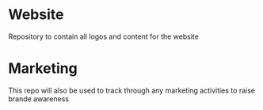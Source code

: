 # Website
Repository to contain all logos and content for the website

# Marketing
This repo will also be used to track through any marketing activities to raise brande awareness
